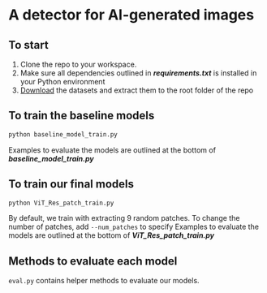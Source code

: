 # A detector for AI-generated images
## To start
1. Clone the repo to your workspace.
2. Make sure all dependencies outlined in ***requirements.txt*** is installed in your Python environment
3. [Download](https://drive.google.com/drive/folders/13ogmgMWfxUNMzXcIWbqusyoodjCjWCQz?usp=sharing) the datasets and extract them to the root folder of the repo

## To train the baseline models
```bash
python baseline_model_train.py
```
Examples to evaluate the models are outlined at the bottom of ***baseline_model_train.py***

## To train our final models
```bash
python ViT_Res_patch_train.py
```
By default, we train with extracting 9 random patches. To change the number of patches, add ```--num_patches``` to specify
Examples to evaluate the models are outlined at the bottom of ***ViT_Res_patch_train.py***

## Methods to evaluate each model
```eval.py``` contains helper methods to evaluate our models.
